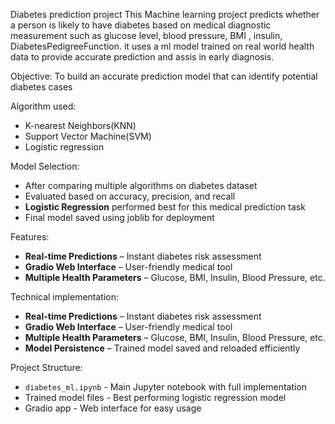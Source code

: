 Diabetes prediction project
This Machine learning project predicts whether a person is likely to have diabetes based on medical diagnostic measurement such as glucose level, blood pressure, BMI , insulin, DiabetesPedigreeFunction. it uses a ml model trained on real world  health data to provide accurate prediction and assis in early diagnosis.

Objective:
To build an accurate prediction model that can identify potential diabetes cases

Algorithm used:
- K-nearest Neighbors(KNN)
- Support Vector Machine(SVM)
- Logistic regression
  
Model Selection:
- After comparing multiple algorithms on diabetes dataset
- Evaluated based on accuracy, precision, and recall
- **Logistic Regression** performed best for this medical prediction task
- Final model saved using joblib for deployment
  
 Features:
- **Real-time Predictions** – Instant diabetes risk assessment  
- **Gradio Web Interface** – User-friendly medical tool  
- **Multiple Health Parameters** – Glucose, BMI, Insulin, Blood Pressure, etc.
  
Technical implementation:
- **Real-time Predictions** – Instant diabetes risk assessment  
- **Gradio Web Interface** – User-friendly medical tool  
- **Multiple Health Parameters** – Glucose, BMI, Insulin, Blood Pressure, etc.  
- **Model Persistence** – Trained model saved and reloaded efficiently

Project Structure:

- `diabetes_ml.ipynb` - Main Jupyter notebook with full implementation
- Trained model files - Best performing logistic regression model
- Gradio app - Web interface for easy usage
